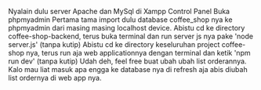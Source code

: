 Nyalain dulu server Apache dan MySql di Xampp Control Panel
Buka phpmyadmin
Pertama tama import dulu database coffee_shop nya ke phpmyadmin dari masing masing localhost device.
Abistu cd ke directory coffee-shop-backend, terus buka terminal dan run server js nya pake 'node server.js' (tanpa kutip)
Abistu cd ke directory keseluruhan project coffee-shop nya, terus run aja web applicationnya dengan terminal dan ketik 'npm run dev' (tanpa kutip)
Udah deh, feel free buat ubah ubah list orderannya. Kalo mau liat masuk apa engga ke database nya di refresh aja abis diubah list ordernya di web app nya.
